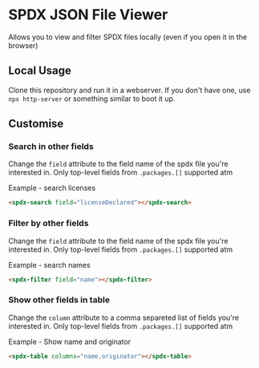 # SPDX JSON File Viewer

Allows you to view and filter SPDX files locally (even if you open it in the browser)

## Local Usage 

Clone this repository and run it in a webserver. If you don't have one, use `npx http-server` or something similar to boot it up.

## Customise

### Search in other fields

Change the `field` attribute to the field name of the spdx file you're interested in. Only top-level fields from `.packages.[]` supported atm

Example - search licenses

```html
<spdx-search field="licenseDeclared"></spdx-search>
```

### Filter by other fields

Change the `field` attribute to the field name of the spdx file you're interested in. Only top-level fields from `.packages.[]` supported atm

Example - search names

```html
<spdx-filter field="name"></spdx-filter>
```

### Show other fields in table

Change the `column` attribute to a comma separeted list of fields you're interested in. Only top-level fields from `.packages.[]` supported atm

Example - Show name and originator

```html
<spdx-table columns="name,originator"></spdx-table>
```
